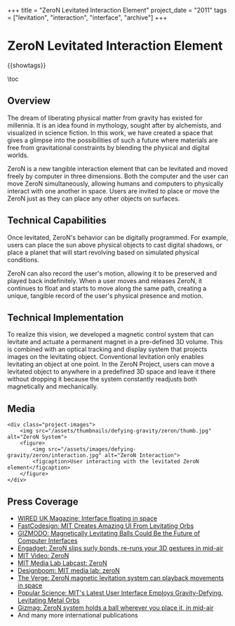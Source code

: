 +++
title = "ZeroN Levitated Interaction Element"
project_date = "2011"
tags = ["levitation", "interaction", "interface", "archive"]
+++

# ZeroN Levitated Interaction Element

{{showtags}}

\toc

## Overview

The dream of liberating physical matter from gravity has existed for millennia. It is an idea found in mythology, sought after by alchemists, and visualized in science fiction. In this work, we have created a space that gives a glimpse into the possibilities of such a future where materials are free from gravitational constraints by blending the physical and digital worlds.

ZeroN is a new tangible interaction element that can be levitated and moved freely by computer in three dimensions. Both the computer and the user can move ZeroN simultaneously, allowing humans and computers to physically interact with one another in space. Users are invited to place or move the ZeroN just as they can place any other objects on surfaces.

## Technical Capabilities

Once levitated, ZeroN's behavior can be digitally programmed. For example, users can place the sun above physical objects to cast digital shadows, or place a planet that will start revolving based on simulated physical conditions.

ZeroN can also record the user's motion, allowing it to be preserved and played back indefinitely. When a user moves and releases ZeroN, it continues to float and starts to move along the same path, creating a unique, tangible record of the user's physical presence and motion.

## Technical Implementation

To realize this vision, we developed a magnetic control system that can levitate and actuate a permanent magnet in a pre-defined 3D volume. This is combined with an optical tracking and display system that projects images on the levitating object. Conventional levitation only enables levitating an object at one point. In the ZeroN Project, users can move a levitated object to anywhere in a predefined 3D space and leave it there without dropping it because the system constantly readjusts both magnetically and mechanically.

## Media

~~~
<div class="project-images">
    <img src="/assets/thumbnails/defying-gravity/zeron/thumb.jpg" alt="ZeroN System">
    <figure>
        <img src="/assets/images/defying-gravity/zeron/interaction.jpg" alt="ZeroN Interaction">
        <figcaption>User interacting with the levitated ZeroN element</figcaption>
    </figure>
</div>
~~~

## Press Coverage

* [WIRED UK Magazine: Interface floating in space](/assets/zeron_wired_article.png)
* [FastCodesign: MIT Creates Amazing UI From Levitating Orbs](http://www.fastcodesign.com/1669799/mit-creates-amazing-ui-from-levitating-orbs)
* [GIZMODO: Magnetically Levitating Balls Could Be the Future of Computer Interfaces](http://gizmodo.com/5908935/magically-levitating-balls-could-be-the-future-of-computer-interfaces)
* [Engadget: ZeroN slips surly bonds, re-runs your 3D gestures in mid-air](http://www.engadget.com/2012/05/14/zeron-levitation-mit-media-labs/)
* [MIT Video: ZeroN](http://video.mit.edu/watch/zeron-11291/)
* [MIT Media Lab Labcast: ZeroN](http://labcast.media.mit.edu/?p=235)
* [Designboom: MIT media lab: zeroN](http://www.designboom.com/weblog/cat/16/view/21046/mit-media-lab-zeron.html)
* [The Verge: ZeroN magnetic levitation system can playback movements in space](http://www.theverge.com/2012/5/13/3018142/zeron-mit-media-lab-levitation)
* [Popular Science: MIT's Latest User Interface Employs Gravity-Defying, Levitating Metal Orbs](http://www.popsci.com/science/article/2012-05/video-mits-latest-user-interface-employs-gravity-defying-levitating-metal-orbs/)
* [Gizmag: ZeroN system holds a ball wherever you place it, in mid-air](http://www.gizmag.com/zeron-levitates-magnetic-ball/22482/)
* And many more international publications